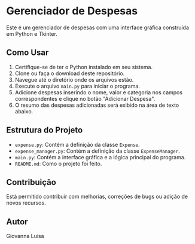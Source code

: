 # Gerenciador de Despesas

Este é um gerenciador de despesas com uma interface gráfica construída em Python e Tkinter.

## Como Usar

1. Certifique-se de ter o Python instalado em seu sistema.
2. Clone ou faça o download deste repositório.
3. Navegue até o diretório onde os arquivos estão.
4. Execute o arquivo `main.py` para iniciar o programa.
5. Adicione despesas inserindo o nome, valor e categoria nos campos correspondentes e clique no botão "Adicionar Despesa".
6. O resumo das despesas adicionadas será exibido na área de texto abaixo.

## Estrutura do Projeto

- `expense.py`: Contém a definição da classe `Expense`.
- `expense_manager.py`: Contém a definição da classe `ExpenseManager`.
- `main.py`: Contém a interface gráfica e a lógica principal do programa.
- `README.md`: Como o projeto foi feito.

## Contribuição

Está permitido contribuir com melhorias, correções de bugs ou adição de novos recursos. 

## Autor
Giovanna Luisa

